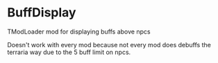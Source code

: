 # BuffDisplay
TModLoader mod for displaying buffs above npcs

Doesn't work with every mod because not every mod does debuffs the terraria way due to the 5 buff limit on npcs.
